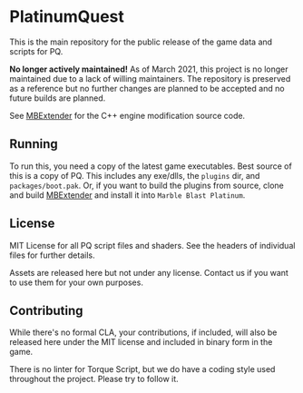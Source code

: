 # PlatinumQuest

This is the main repository for the public release of the game data and scripts for PQ.

**No longer actively maintained!** As of March 2021, this project is no longer maintained due to a lack of willing maintainers. The repository is preserved as a reference but no further changes are planned to be accepted and no future builds are planned.

See [MBExtender](https://github.com/PlatinumTeam/MBExtender) for the C++ engine modification source code.

## Running
To run this, you need a copy of the latest game executables. Best source of this is a copy of PQ. This includes any exe/dlls, the `plugins` dir, and `packages/boot.pak`. Or, if you want to build the plugins from source, clone and build [MBExtender](https://github.com/PlatinumTeam/MBExtender) and install it into `Marble Blast Platinum`.

## License
MIT License for all PQ script files and shaders. See the headers of individual files for further details.

Assets are released here but not under any license. Contact us if you want to use them for your own purposes.

## Contributing
While there's no formal CLA, your contributions, if included, will also be released here under the MIT license and included in binary form in the game.

There is no linter for Torque Script, but we do have a coding style used throughout the project. Please try to follow it.
